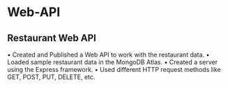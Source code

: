 # Web-API
## Restaurant Web API

•	Created and Published a Web API to work with the restaurant data.
•	Loaded sample restaurant data in the MongoDB Atlas.
•	Created a server using the Express framework.
•	Used different HTTP request methods like GET, POST, PUT, DELETE, etc.
